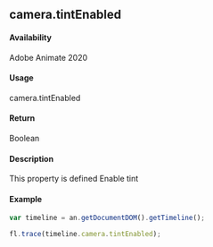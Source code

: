 ## camera.tintEnabled	

#### Availability

Adobe Animate 2020

#### Usage

camera.tintEnabled	

#### Return

Boolean

#### Description

This property is defined Enable tint

#### Example

```javascript
var timeline = an.getDocumentDOM().getTimeline();

fl.trace(timeline.camera.tintEnabled);

```